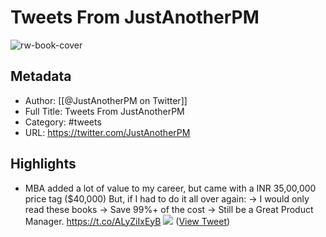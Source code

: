 # Tweets From JustAnotherPM

![rw-book-cover](https://pbs.twimg.com/profile_images/1601627917121126401/yZ0FP4nt.jpg)

## Metadata
- Author: [[@JustAnotherPM on Twitter]]
- Full Title: Tweets From JustAnotherPM
- Category: #tweets
- URL: https://twitter.com/JustAnotherPM

## Highlights
- MBA added a lot of value to my career, but came with a INR 35,00,000 price tag ($40,000)
  But, if I had to do it all over again:
  → I would only read these books
  → Save 99%+ of the cost
  → Still be a Great Product Manager. https://t.co/ALyZiIxEyB
  ![](https://pbs.twimg.com/media/F1f_bc0aEAAukYd.jpg) ([View Tweet](https://twitter.com/JustAnotherPM/status/1682093839870488578))
